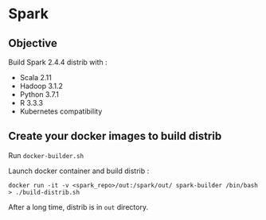 # Spark

## Objective

Build Spark 2.4.4 distrib with :

* Scala 2.11
* Hadoop 3.1.2
* Python 3.7.1
* R 3.3.3
* Kubernetes compatibility

## Create your docker images to build distrib

Run `docker-builder.sh`

Launch docker container and build distrib : 

    docker run -it -v <spark_repo>/out:/spark/out/ spark-builder /bin/bash
    > ./build-distrib.sh

After a long time, distrib is in `out` directory.
    


